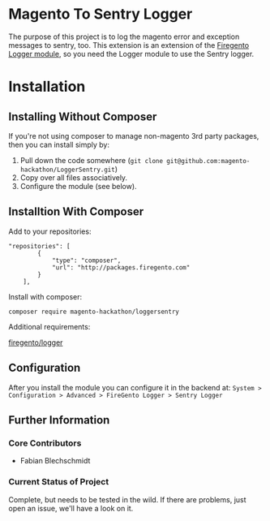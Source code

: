 # Magento To Sentry Logger

The purpose of this project is to log the magento error and exception messages to sentry, too. This extension is an extension of the [Firegento Logger module](https://github.com/firegento/firegento-logger), so you need the Logger module to use the Sentry logger.

# Installation
## Installing Without Composer
If you're not using composer to manage non-magento 3rd party packages, then you can install simply by:
1. Pull down the code somewhere (`git clone git@github.com:magento-hackathon/LoggerSentry.git`)
2. Copy over all files associatively.
3. Configure the module (see below).

## Installtion With Composer
Add to your repositories:

```
"repositories": [
	    {
            "type": "composer",
            "url": "http://packages.firegento.com"
        }
    ],
```

Install with composer:

`composer require magento-hackathon/loggersentry`

Additional requirements:

[firegento/logger](https://github.com/firegento/firegento-logger)

## Configuration

After you install the module you can configure it in the backend at: `System > Configuration > Advanced > FireGento Logger > Sentry Logger`

## Further Information

### Core Contributors

* Fabian Blechschmidt

### Current Status of Project

Complete, but needs to be tested in the wild. If there are problems, just open an issue, we'll have a look on it.
